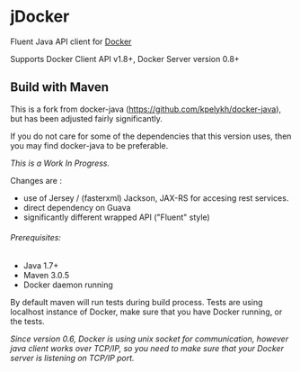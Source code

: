 # jDocker

Fluent Java API client for [Docker](http://docs.docker.io/ "Docker")

Supports Docker Client API v1.8+, Docker Server version 0.8+

## Build with Maven

This is a fork from docker-java (https://github.com/kpelykh/docker-java), but has been adjusted fairly significantly.

If you do not care for some of the dependencies that this version uses, then you may find docker-java to be preferable.

*This is a Work In Progress.*

Changes are :

- use of Jersey / (fasterxml) Jackson, JAX-RS for accesing rest services.
- direct dependency on Guava
- significantly different wrapped API ("Fluent" style)


###### Prerequisites:

* Java 1.7+
* Maven 3.0.5
* Docker daemon running


By default maven will run tests during build process. Tests are using localhost instance of Docker, make sure that
you have Docker running, or the tests.

*Since version 0.6, Docker is using unix socket for communication, however java client works over TCP/IP, so you need to
make sure that your Docker server is listening on TCP/IP port.*



